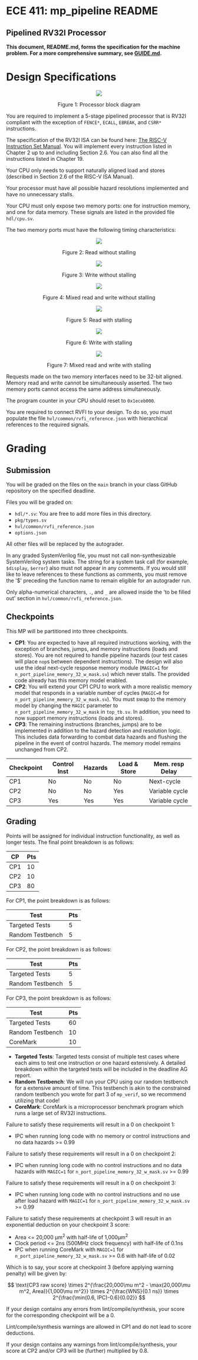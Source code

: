 # ECE 411: mp_pipeline README

## Pipelined RV32I Processor

**This document, README.md, forms the specification for the machine
problem. For a more comprehensive summary, see [GUIDE.md](./GUIDE.md).**

# Design Specifications

<p align="center">
  <img src="doc/images/pipeline_stages.svg"/>
  <p align="center">Figure 1: Processor block diagram</p>
</p>

You are required to implement a 5-stage pipelined processor that is RV32I
compliant with the exception of `FENCE*`, `ECALL`, `EBREAK`, and `CSRR*` instructions.

The specification of the RV32I ISA can be found here:
[The RISC-V Instruction Set Manual](https://riscv.org/wp-content/uploads/2017/05/riscv-spec-v2.2.pdf).
You will implement every instruction listed in Chapter 2 up to and including Section 2.6.
You can also find all the instructions listed in Chapter 19.

Your CPU only needs to support naturally aligned load and stores (described in Section 2.6 of the RISC-V ISA Manual).

Your processor must have all possible hazard resolutions implemented and have no unnecessary stalls.

Your CPU must only expose two memory ports: one for instruction memory, and one for data memory.
These signals are listed in the provided file `hdl/cpu.sv`.

The two memory ports must have the following timing characteristics:

<p align="center">
  <img src="doc/images/mem_read_wo_stall.svg"/>
  <p align="center">Figure 2: Read without stalling</p>
</p>

<p align="center">
  <img src="doc/images/mem_write_wo_stall.svg"/>
  <p align="center">Figure 3: Write without stalling</p>
</p>

<p align="center">
  <img src="doc/images/mem_mixed_wo_stall.svg"/>
  <p align="center">Figure 4: Mixed read and write without stalling</p>
</p>

<p align="center">
  <img src="doc/images/mem_read_w_stall.svg"/>
  <p align="center">Figure 5: Read with stalling</p>
</p>

<p align="center">
  <img src="doc/images/mem_write_w_stall.svg"/>
  <p align="center">Figure 6: Write with stalling</p>
</p>

<p align="center">
  <img src="doc/images/mem_mixed_w_stall.svg"/>
  <p align="center">Figure 7: Mixed read and write with stalling</p>
</p>

Requests made on the two memory interfaces need to be 32-bit aligned.
Memory read and write cannot be simultaneously asserted.
The two memory ports cannot access the same address simultaneously.

The program counter in your CPU should reset to `0x1eceb000`.

You are required to connect RVFI to your design. To do so,
you must populate the file `hvl/common/rvfi_reference.json` with hierarchical
references to the required signals.

# Grading

## Submission
You will be graded on the files on the `main` branch in your class GitHub repository on the specified deadline.

Files you will be graded on:
- `hdl/*.sv`: You are free to add more files in this directory.
- `pkg/types.sv`
- `hvl/common/rvfi_reference.json`
- `options.json`

All other files will be replaced by the autograder.

In any graded SystemVerilog file, you must not call non-synthesizable SystemVerilog system tasks.
The string for a system task call (for example, `$display`, `$error`) also must not appear in any
comments. If you would still like to leave references to these functions as comments,
you must remove the '$' preceding the function name to remain eligible for an autograder run.

Only alpha-numerical characters, `.`, and `_` are allowed inside the 'to be filled out' section in `hvl/common/rvfi_reference.json`.

## Checkpoints
This MP will be partitioned into three checkpoints.

- **CP1**: You are expected to have all required instructions working,
  with the exception of branches, jumps, and memory instructions (loads and stores).
  You are not required to handle pipeline hazards (our test cases will place `nop`s between dependent instructions).
  The design will also use the ideal next-cycle response memory module
  (`MAGIC=1` for `n_port_pipeline_memory_32_w_mask.sv`) which never stalls.
  The provided code already has this memory model enabled.
- **CP2**: You will extend your CP1 CPU to work with a more realistic memory model
  that responds in a variable number of cycles (`MAGIC=0` for `n_port_pipeline_memory_32_w_mask.sv`).
  You must swap to the memory model by changing the `MAGIC` parameter to
  `n_port_pipeline_memory_32_w_mask` in `top_tb.sv`.
  In addition, you need to now support memory instructions (loads and stores).
- **CP3**: The remaining instructions (branches, jumps) are to be implemented in addition to the hazard detection
  and resolution logic. This includes data forwarding to combat data hazards and flushing the pipeline in the event of control hazards.
  The memory model remains unchanged from CP2.

| Checkpoint | Control Inst | Hazards | Load & Store | Mem. resp Delay |
|------------|--------------|---------|--------------|-----------------|
| CP1        | No           | No      | No           | Next-cycle      |
| CP2        | No           | No      | Yes          | Variable cycle  |
| CP3        | Yes          | Yes     | Yes          | Variable cycle  |

## Grading
Points will be assigned for individual instruction functionality, as well as longer tests. The final point breakdown is as follows:

| CP   | Pts |
|------|-----|
| CP1  | 10  |
| CP2  | 10  |
| CP3  | 80  |

For CP1, the point breakdown is as follows:

|     Test         | Pts |
|------------------|-----|
| Targeted Tests   | 5   |
| Random Testbench | 5   |

For CP2, the point breakdown is as follows:

|     Test         | Pts |
|------------------|-----|
| Targeted Tests   | 5   |
| Random Testbench | 5   |

For CP3, the point breakdown is as follows:

|     Test         | Pts |
|------------------|-----|
| Targeted Tests   | 60  |
| Random Testbench | 10  |
| CoreMark         | 10  |

- **Targeted Tests**: Targeted tests consist of multiple test cases where each aims to test one instruction
  or one hazard extensively.
  A detailed breakdown within the targeted tests will be included in the deadline AG report.
- **Random Testbench**: We will run your CPU using our random testbench for a extensive amount of time. This testbench is
  akin to the constrained random testbench you wrote for part 3 of `mp_verif`, so we recommend utilizing that code!
- **CoreMark**: CoreMark is a microprocessor benchmark program which runs a large set of RV32I instructions.

Failure to satisfy these requirements will result in a 0 on checkpoint 1:
- IPC when running long code with no memory or control instructions and no data hazards >= 0.99

Failure to satisfy these requirements will result in a 0 on checkpoint 2:
- IPC when running long code with no control instructions and no data hazards
  with `MAGIC=1` for `n_port_pipeline_memory_32_w_mask.sv` >= 0.99

Failure to satisfy these requirements will result in a 0 on checkpoint 3:
- IPC when running long code with no control instructions and no use after load hazard
  with `MAGIC=1` for `n_port_pipeline_memory_32_w_mask.sv` >= 0.99

Failure to satisfy these requirements at checkpoint 3 will result in an exponential deduction on your checkpoint 3 score:
- Area <= 20,000 μm<sup>2</sup> with half-life of 1,000μm<sup>2</sup>
- Clock period <= 2ns (500MHz clock frequency) with half-life of 0.1ns
- IPC when running CoreMark with `MAGIC=1` for `n_port_pipeline_memory_32_w_mask.sv` >= 0.6 with half-life of 0.02

Which is to say, your score at checkpoint 3 (before applying warning penalty) will be given by:

$$ \text{CP3 raw score} \times 2^{\frac{20,000\mu m^2 - \max(20,000\mu m^2, Area)}{1,000\mu m^2}} \times 2^{\frac{WNS}{0.1 ns}} \times 2^{\frac{\min(0.6, IPC)-0.6}{0.02}} $$

If your design contains any errors from lint/compile/synthesis, your score for the corresponding checkpoint will be a 0.

Lint/compile/synthesis warnings are allowed in CP1 and do not lead to score deductions.

If your design contains any warnings from lint/compile/synthesis, your score at CP2 and/or CP3 will be (further) multiplied by 0.8.
